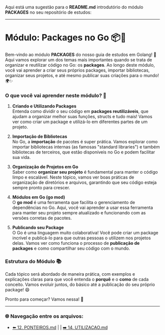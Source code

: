 Aqui está uma sugestão para o **README.md** introdutório do módulo **PACKAGES** no seu repositório de estudos:

---

# Módulo: Packages no Go 📦🚀

Bem-vindo ao módulo **PACKAGES** do nosso guia de estudos em Golang! 🎉 Aqui vamos explorar um dos temas mais importantes quando se trata de organizar e reutilizar código no Go: os **packages**. Ao longo deste módulo, você vai aprender a criar seus próprios packages, importar bibliotecas, organizar seus projetos, e até mesmo publicar suas criações para o mundo! 🌍✨

### O que você vai aprender neste módulo? 🧐

1. **Criando e Utilizando Packages**  
   Entenda como dividir o seu código em **packages reutilizáveis**, que ajudam a organizar melhor suas funções, structs e tudo mais! Vamos ver como criar um package e utilizá-lo em diferentes partes de um projeto.

2. **Importação de Bibliotecas**  
   No Go, a **importação** de pacotes é super prática. Vamos explorar como importar bibliotecas internas (as famosas "standard libraries") e também bibliotecas de terceiros, que estão disponíveis no Go e podem facilitar sua vida.

3. **Organização de Projetos em Go**  
   Saber como **organizar seu projeto** é fundamental para manter o código limpo e escalável. Neste tópico, vamos ver boas práticas de organização de diretórios e arquivos, garantindo que seu código esteja sempre pronto para crescer.

4. **Módulos em Go (go mod)**  
   O **go mod** é uma ferramenta que facilita o gerenciamento de dependências no Go. Aqui, você vai aprender a usar essa ferramenta para manter seu projeto sempre atualizado e funcionando com as versões corretas de pacotes.

5. **Publicando seu Package**  
   O Go é uma linguagem muito colaborativa! Você pode criar um package incrível e publicá-lo para que outras pessoas o utilizem nos projetos delas. Vamos ver como funciona o processo de **publicação de packages** e como compartilhar seu código com o mundo.

### Estrutura do Módulo 📚

Cada tópico será abordado de maneira prática, com exemplos e explicações claras para que você entenda o **porquê** e o **como** de cada conceito. Vamos evoluir juntos, do básico até a publicação do seu próprio package! 😄

Pronto para começar? Vamos nessa! 🚀

---

### 🌐 Navegação entre os arquivos:

- [⬅️ 12. PONTEIROS.md](https://github.com/atenatt/guia-devops/blob/main/programacao/golang/12.%20PONTEIROS.md) | | [➡️ 14. UTILIZACAO.md](https://github.com/atenatt/guia-devops/blob/main/programacao/golang/14.%20UTILIZACAO.md)